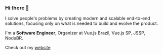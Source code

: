 ### Hi there 👋

I solve people's problems by creating modern and scalable end-to-end solutions, focusing only on what is needed to build and evolve the product.

I'm a **Software Engineer**, Organizer at Vue.js Brazil, Vue.js SP, JSSP, NodeBR.

Check out my [website](https://igorhalfeld.com/)
